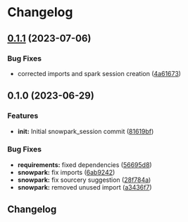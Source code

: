 # Changelog

## [0.1.1](https://github.com/Broomva/snowpark_session/compare/v0.1.0...v0.1.1) (2023-07-06)


### Bug Fixes

* corrected imports and spark session creation ([4a61673](https://github.com/Broomva/snowpark_session/commit/4a6167340c5ff751c08400b08bc67e3e8701112b))

## 0.1.0 (2023-06-29)


### Features

* **init:** Initial snowpark_session commit ([81619bf](https://github.com/Broomva/snowpark_session/commit/81619bf8c45282e3fd031ef4f65728c9a853c827))


### Bug Fixes

* **requirements:** fixed dependencies ([56695d8](https://github.com/Broomva/snowpark_session/commit/56695d8bc6a85a0b069a8898ae717a9fc8bd693a))
* **snowpark:** fix imports ([6ab9242](https://github.com/Broomva/snowpark_session/commit/6ab924234a733e11ad648ecd2b24ad9fcaa7ea36))
* **snowpark:** fix sourcery suggestion ([28f784a](https://github.com/Broomva/snowpark_session/commit/28f784a8037d10b85ee900a7fa9d9defb9007aee))
* **snowpark:** removed unused import ([a3436f7](https://github.com/Broomva/snowpark_session/commit/a3436f7f4fa271547381ad86cb64709baeba43ea))

## Changelog
